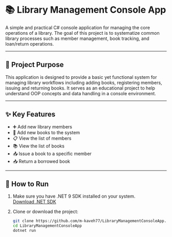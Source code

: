 # 📚 Library Management Console App

A simple and practical C# console application for managing the core operations of a library. The goal of this project is to systematize common library processes such as member management, book tracking, and loan/return operations.

---

## 🎯 Project Purpose

This application is designed to provide a basic yet functional system for managing library workflows including adding books, registering members, issuing and returning books. It serves as an educational project to help understand OOP concepts and data handling in a console environment.

---

## ✨ Key Features

- ➕ Add new library members  
- 📘 Add new books to the system  
- 📋 View the list of members  
- 📚 View the list of books  
- 📤 Issue a book to a specific member  
- 📥 Return a borrowed book

---

## 🚀 How to Run

1. Make sure you have .NET 9 SDK installed on your system.  
   [Download .NET SDK](https://dotnet.microsoft.com/download)

2. Clone or download the project:

   ```bash
   git clone https://github.com/m-kaveh77/LibraryManagementConsoleApp.git
   cd LibraryManagementConsoleApp
   dotnet run
